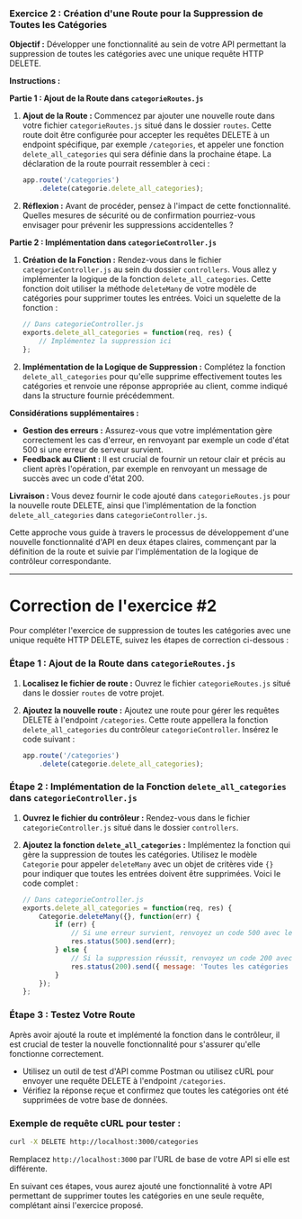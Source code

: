 ### Exercice 2 : Création d'une Route pour la Suppression de Toutes les Catégories

**Objectif :** Développer une fonctionnalité au sein de votre API permettant la suppression de toutes les catégories avec une unique requête HTTP DELETE.

**Instructions :**

**Partie 1 : Ajout de la Route dans `categorieRoutes.js`**

1. **Ajout de la Route :** Commencez par ajouter une nouvelle route dans votre fichier `categorieRoutes.js` situé dans le dossier `routes`. Cette route doit être configurée pour accepter les requêtes DELETE à un endpoint spécifique, par exemple `/categories`, et appeler une fonction `delete_all_categories` qui sera définie dans la prochaine étape. La déclaration de la route pourrait ressembler à ceci :

    ```javascript
    app.route('/categories')
        .delete(categorie.delete_all_categories);
    ```

2. **Réflexion :** Avant de procéder, pensez à l'impact de cette fonctionnalité. Quelles mesures de sécurité ou de confirmation pourriez-vous envisager pour prévenir les suppressions accidentelles ?

**Partie 2 : Implémentation dans `categorieController.js`**

1. **Création de la Fonction :** Rendez-vous dans le fichier `categorieController.js` au sein du dossier `controllers`. Vous allez y implémenter la logique de la fonction `delete_all_categories`. Cette fonction doit utiliser la méthode `deleteMany` de votre modèle de catégories pour supprimer toutes les entrées. Voici un squelette de la fonction :

    ```javascript
    // Dans categorieController.js
    exports.delete_all_categories = function(req, res) {
        // Implémentez la suppression ici
    };
    ```

2. **Implémentation de la Logique de Suppression :** Complétez la fonction `delete_all_categories` pour qu'elle supprime effectivement toutes les catégories et renvoie une réponse appropriée au client, comme indiqué dans la structure fournie précédemment.

**Considérations supplémentaires :**

- **Gestion des erreurs :** Assurez-vous que votre implémentation gère correctement les cas d'erreur, en renvoyant par exemple un code d'état 500 si une erreur de serveur survient.
- **Feedback au Client :** Il est crucial de fournir un retour clair et précis au client après l'opération, par exemple en renvoyant un message de succès avec un code d'état 200.

**Livraison :** Vous devez fournir le code ajouté dans `categorieRoutes.js` pour la nouvelle route DELETE, ainsi que l'implémentation de la fonction `delete_all_categories` dans `categorieController.js`.

Cette approche vous guide à travers le processus de développement d'une nouvelle fonctionnalité d'API en deux étapes claires, commençant par la définition de la route et suivie par l'implémentation de la logique de contrôleur correspondante.

---
# Correction de l'exercice #2

Pour compléter l'exercice de suppression de toutes les catégories avec une unique requête HTTP DELETE, suivez les étapes de correction ci-dessous :

### Étape 1 : Ajout de la Route dans `categorieRoutes.js`

1. **Localisez le fichier de route :** Ouvrez le fichier `categorieRoutes.js` situé dans le dossier `routes` de votre projet.

2. **Ajoutez la nouvelle route :** Ajoutez une route pour gérer les requêtes DELETE à l'endpoint `/categories`. Cette route appellera la fonction `delete_all_categories` du contrôleur `categorieController`. Insérez le code suivant :

    ```javascript
    app.route('/categories')
        .delete(categorie.delete_all_categories);
    ```

### Étape 2 : Implémentation de la Fonction `delete_all_categories` dans `categorieController.js`

1. **Ouvrez le fichier du contrôleur :** Rendez-vous dans le fichier `categorieController.js` situé dans le dossier `controllers`.

2. **Ajoutez la fonction `delete_all_categories` :** Implémentez la fonction qui gère la suppression de toutes les catégories. Utilisez le modèle `Categorie` pour appeler `deleteMany` avec un objet de critères vide `{}` pour indiquer que toutes les entrées doivent être supprimées. Voici le code complet :

    ```javascript
    // Dans categorieController.js
    exports.delete_all_categories = function(req, res) {
        Categorie.deleteMany({}, function(err) {
            if (err) {
                // Si une erreur survient, renvoyez un code 500 avec le message d'erreur
                res.status(500).send(err);
            } else {
                // Si la suppression réussit, renvoyez un code 200 avec un message de confirmation
                res.status(200).send({ message: 'Toutes les catégories ont été supprimées.' });
            }
        });
    };
    ```

### Étape 3 : Testez Votre Route

Après avoir ajouté la route et implémenté la fonction dans le contrôleur, il est crucial de tester la nouvelle fonctionnalité pour s'assurer qu'elle fonctionne correctement.

- Utilisez un outil de test d'API comme Postman ou utilisez cURL pour envoyer une requête DELETE à l'endpoint `/categories`.
- Vérifiez la réponse reçue et confirmez que toutes les catégories ont été supprimées de votre base de données.

### Exemple de requête cURL pour tester :

```bash
curl -X DELETE http://localhost:3000/categories
```

Remplacez `http://localhost:3000` par l'URL de base de votre API si elle est différente.

En suivant ces étapes, vous aurez ajouté une fonctionnalité à votre API permettant de supprimer toutes les catégories en une seule requête, complétant ainsi l'exercice proposé.
